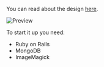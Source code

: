 You can read about the design [here](http://stevenchung.ca/designing-travel-captions).

![Preview](https://stevenchung.s3.amazonaws.com/making_travel_captions/show_view-compressor.gif)

To start it up you need:
- Ruby on Rails
- MongoDB
- ImageMagick